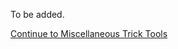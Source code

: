 To be added.

[Continue to Miscellaneous Trick Tools](../miscellaneous_trick_tools/Miscellaneous-Trick-Tools)
